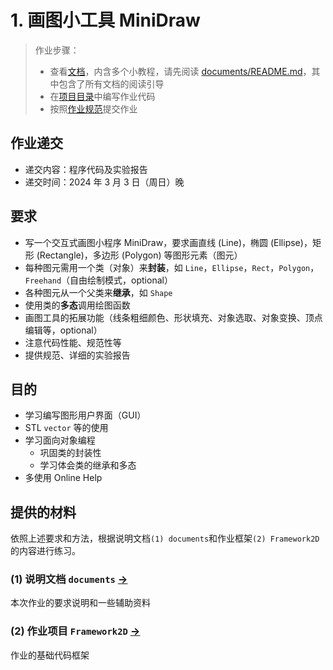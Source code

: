 # 1. 画图小工具 MiniDraw

> 作业步骤：
> - 查看[文档](documents/)，内含多个小教程，请先阅读 [documents/README.md](documents/README.md)，其中包含了所有文档的阅读引导
> - 在[项目目录](../../Framework2D/)中编写作业代码
> - 按照[作业规范](../README.md)提交作业

## 作业递交

- 递交内容：程序代码及实验报告
- 递交时间：2024 年 3 月 3 日（周日）晚

## 要求

- 写一个交互式画图小程序 MiniDraw，要求画直线 (Line)，椭圆 (Ellipse)，矩形 (Rectangle)，多边形 (Polygon) 等图形元素（图元）
- 每种图元需用一个类（对象）来**封装**，如 `Line`，`Ellipse`，`Rect`，`Polygon`，`Freehand`（自由绘制模式，optional）
- 各种图元从一个父类来**继承**，如 `Shape`
- 使用类的**多态**调用绘图函数
- 画图工具的拓展功能（线条粗细颜色、形状填充、对象选取、对象变换、顶点编辑等，optional）
- 注意代码性能、规范性等
- 提供规范、详细的实验报告

## 目的

- 学习编写图形用户界面（GUI）
- STL `vector` 等的使用
- 学习面向对象编程
  - 巩固类的封装性
  - 学习体会类的继承和多态
- 多使用 Online Help

## 提供的材料

依照上述要求和方法，根据说明文档`(1) documents`和作业框架`(2) Framework2D`的内容进行练习。

### (1) 说明文档 `documents` [->](documents/)

本次作业的要求说明和一些辅助资料

### (2) 作业项目 `Framework2D` [->](../../Framework2D/)

作业的基础代码框架

